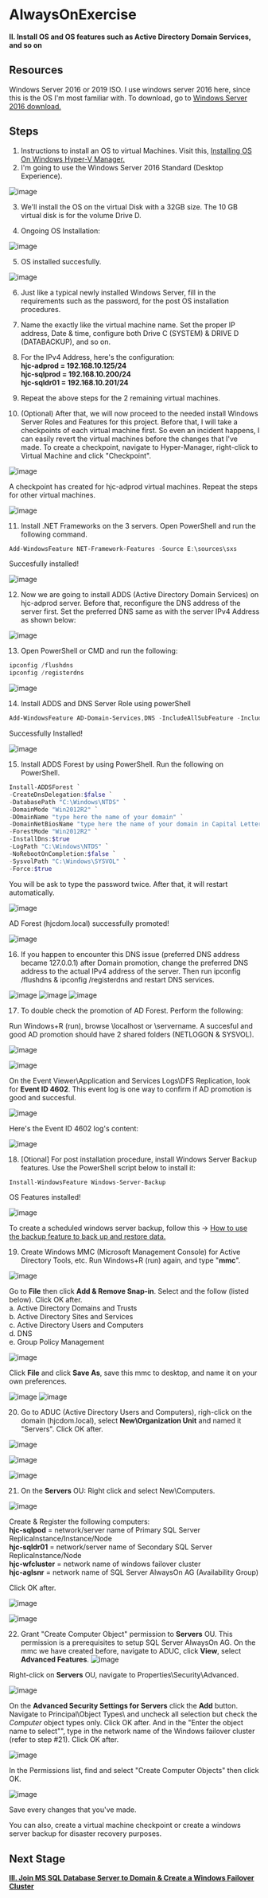 # AlwaysOnExercise

**II. Install OS and OS features such as Active Directory Domain Services, and so on**
<br/>

**Resources**
------------------------------------------------------------------------------------------------------------------------------------
Windows Server 2016 or 2019 ISO. I use windows server 2016 here, since this is the OS I'm most familiar with. To download, go to [Windows Server 2016 download.](https://www.microsoft.com/en-us/evalcenter/download-windows-server-2016) <br/>

**Steps**
------------------------------------------------------------------------------------------------------------------------------------
1. Instructions to install an OS to virtual Machines. Visit this, [Installing OS On Windows Hyper-V Manager.](https://www.c-sharpcorner.com/UploadFile/746cd9/installing-os-on-windows-hyper-v-manager/) <br/>
2. I'm going to use the Windows Server 2016 Standard (Desktop Experience).

![image](https://user-images.githubusercontent.com/95063830/170939074-549ff061-3589-4ca8-8151-8a689129811f.png)

3. We'll install the OS on the virtual Disk with a 32GB size. The 10 GB virtual disk is for the volume Drive D.

4. Ongoing OS Installation:

![image](https://user-images.githubusercontent.com/95063830/170940628-2c7042dc-f61c-475a-9823-cbf9dabc2bdb.png)

5. OS installed succesfully.

![image](https://user-images.githubusercontent.com/95063830/170941210-91081907-2ffe-4ef4-9fef-b9d9ee0a6752.png)

6. Just like a typical newly installed Windows Server, fill in the requirements such as the password, for the post OS installation procedures.  <br/>
7. Name the exactly like the virtual machine name. Set the proper IP address, Date & time, configure both Drive C (SYSTEM) & DRIVE D (DATABACKUP), and so on.  <br/>
8. For the IPv4 Address, here's the configuration:  <br/>
**hjc-adprod  = 192.168.10.125/24**  <br/>
**hjc-sqlprod = 192.168.10.200/24**  <br/>
**hjc-sqldr01 = 192.168.10.201/24**  <br/>

9. Repeat the above steps for the 2 remaining virtual machines. <br/>
10. (Optional) After that, we will now proceed to the needed install Windows Server Roles and Features for this project. Before that, I will take a checkpoints of each virtual machine first. So even an incident happens, I can easily revert the virtual machines before the changes that I've made. To create a checkpoint, navigate to Hyper-Manager, right-click to Virtual Machine and click "Checkpoint". 

![image](https://user-images.githubusercontent.com/95063830/171326297-1aa494a6-2735-4677-9a91-f054c4f9262c.png)

A checkpoint has created for hjc-adprod virtual machines. Repeat the steps for other virtual machines.

![image](https://user-images.githubusercontent.com/95063830/171326462-17cb363e-7dab-40f9-8340-d54f84b28fed.png)

11. Install .NET Frameworks on the 3 servers. Open PowerShell and run the following command.

```PowerShell
Add-WindowsFeature NET-Framework-Features -Source E:\sources\sxs
```

Succesfully installed!

![image](https://user-images.githubusercontent.com/95063830/171327635-76bfcc94-89b3-4f65-b43d-3db87b5a0914.png)

12. Now we are going to install ADDS (Active Directory Domain Services) on hjc-adprod server. Before that, reconfigure the DNS address of the server first. Set the preferred DNS same as with the server IPv4 Address as shown below:

![image](https://user-images.githubusercontent.com/95063830/171328607-3cfec5da-e1d2-4057-ad41-50732fc1447d.png)

13. Open PowerShell or CMD and run the following:

```PowerShell
ipconfig /flushdns
ipconfig /registerdns
```

![image](https://user-images.githubusercontent.com/95063830/171328779-d0234ebc-83bf-469c-b1e8-5dec48c2d0c4.png)

14. Install ADDS and DNS Server Role using powerShell

```PowerShell
Add-WindowsFeature AD-Domain-Services,DNS -IncludeAllSubFeature -IncludeManagementTools
```

Successfully Installed!

![image](https://user-images.githubusercontent.com/95063830/171332854-20bd8022-01ab-4144-bfcc-06c7a9b33e00.png)

15. Install ADDS Forest by using PowerShell. Run the following on PowerShell.

```PowerShell
Install-ADDSForest `
-CreateDnsDelegation:$false `
-DatabasePath "C:\Windows\NTDS" `
-DomainMode "Win2012R2" `
-DOmainName "type here the name of your domain" `
-DomainNetBiosName "type here the name of your domain in Capital Letters" `
-ForestMode "Win2012R2" `
-InstallDns:$true
-LogPath "C:\Windows\NTDS" `
-NoRebootOnCompletion:$false `
-SysvolPath "C:\Windows\SYSVOL" `
-Force:$true
```

You will be ask to type the password twice. After that, it will restart automatically. <br/>

![image](https://user-images.githubusercontent.com/95063830/187054093-80c3b3fa-9239-474e-aa1d-0f2263d9fea8.png)


AD Forest (hjcdom.local) successfully promoted!

![image](https://user-images.githubusercontent.com/95063830/171442420-fcc580be-efbe-4d93-8190-9d8cef2df2d1.png)

16. If you happen to encounter this DNS issue (preferred DNS address became 127.0.0.1) after Domain promotion, change the preferred DNS address to the actual IPv4 address of the server. Then run ipconfig /flushdns & ipconfig /registerdns and restart DNS services.

![image](https://user-images.githubusercontent.com/95063830/187054320-30579760-96aa-4fab-80c7-8481c7506524.png)
![image](https://user-images.githubusercontent.com/95063830/187054333-76475b02-bf0f-4cab-8900-302eeea7cf01.png)
![image](https://user-images.githubusercontent.com/95063830/187054379-ec19c199-6060-4c41-8df9-6183c9867095.png)


17. To double check the promotion of AD Forest. Perform the following:

Run Windows+R (run), browse \\localhost or \\servername. A succesful and good AD promotion should have 2 shared folders (NETLOGON & SYSVOL).

![image](https://user-images.githubusercontent.com/95063830/187054469-64a73bda-1ec6-446a-86fb-69ef414dbb60.png)

![image](https://user-images.githubusercontent.com/95063830/187054476-c08a7468-91fe-466e-8dd0-f4852b4491d0.png)


On the Event Viewer\Application and Services Logs\DFS Replication, look for **Event ID 4602**. This event log is one way to confirm if AD promotion is good and succesful.

![image](https://user-images.githubusercontent.com/95063830/187054560-4ad58ef5-6a59-471d-bb0c-6705d04dbbd3.png)

Here's the Event ID 4602 log's content:

![image](https://user-images.githubusercontent.com/95063830/187054597-29e80550-42ed-4430-95ea-8abda1850832.png)


18. [Otional] For post installation procedure, install Windows Server Backup features. Use the PowerShell script below to install it:

```PowerShell
Install-WindowsFeature Windows-Server-Backup
```

OS Features installed!

![image](https://user-images.githubusercontent.com/95063830/171443979-a277cccc-bd79-4d47-8b97-d63983a5fe9e.png)


To create a scheduled windows server backup, follow this -> [How to use the backup feature to back up and restore data.](https://docs.microsoft.com/en-us/troubleshoot/windows-server/backup-and-storage/use-backup-feature-back-up-restore-data)

19. Create Windows MMC (Microsoft Management Console) for Active Directory Tools, etc. Run Windows+R (run) again, and type "**mmc**". 

![image](https://user-images.githubusercontent.com/95063830/187054724-79897a18-1d88-4758-8cd1-0468d1a2c0ee.png)

Go to **File** then click **Add & Remove Snap-in**. Select and the follow (listed below). Click OK after. <br/>
a. Active Directory Domains and Trusts <br/>
b. Active Directory Sites and Services <br/>
c. Active Directory Users and Computers <br/>
d. DNS <br/>
e. Group Policy Management <br/>

![image](https://user-images.githubusercontent.com/95063830/187054845-3e86fe50-bc48-4a00-a060-14af8357bf71.png)

Click **File** and click **Save As**, save this mmc to desktop, and name it on your own preferences.

![image](https://user-images.githubusercontent.com/95063830/187054892-9f84a156-b3eb-4f81-88de-2d4994bb561d.png)
![image](https://user-images.githubusercontent.com/95063830/187054904-57104bad-9359-4fc1-a04a-f1e6ee196fd3.png)

20. Go to ADUC (Active Directory Users and Computers), righ-click on the domain (hjcdom.local), select **New\Organization Unit** and named it "Servers". Click OK after.

![image](https://user-images.githubusercontent.com/95063830/187054936-7b3a87eb-a810-4929-94b5-13acee6944e4.png)

![image](https://user-images.githubusercontent.com/95063830/187054949-bd5d9a17-957e-477d-83d3-f82025132c3a.png)

![image](https://user-images.githubusercontent.com/95063830/187054962-d03236a5-140c-4347-b45d-089c170113ae.png)


21. On the **Servers** OU: Right click and select New\Computers.

![image](https://user-images.githubusercontent.com/95063830/187054986-9bacdddd-b5c3-4248-9465-6ab5295a92f1.png)

Create & Register the following computers: <br/>
**hjc-sqlpod** = network/server name of Primary SQL Server ReplicaInstance/Instance/Node <br/>
**hjc-sqldr01** = network/server name of Secondary SQL Server ReplicaInstance/Node       <br/>
**hjc-wfcluster** = network name of windows failover cluster   <br/>
**hjc-aglsnr** =  network name of SQL Server AlwaysOn AG (Availability Group)  <br/>

Click OK after.

![image](https://user-images.githubusercontent.com/95063830/187055032-150fc415-5b9d-4002-90e5-2d10579e4878.png)

![image](https://user-images.githubusercontent.com/95063830/187055142-03cd080f-07ac-4613-81c8-38d2fbaedbe7.png)

22. Grant "Create Computer Object" permission to **Servers** OU. This permission is a prerequisites to setup SQL Server AlwaysOn AG. On the mmc we have created before, navigate to ADUC, click **View**, select **Advanced Features**. 
![image](https://user-images.githubusercontent.com/95063830/187055317-f10824da-6c98-4c3f-9b7a-6fe095be037b.png)

Right-click on **Servers** OU, navigate to Properties\Security\Advanced. 

![image](https://user-images.githubusercontent.com/95063830/187055349-10b70ba9-3a87-40c9-81e3-6aab57368c05.png)

On the **Advanced Security Settings for Servers** click the **Add** button. Navigate to Principal\Object Types\ and uncheck all selection but check the *Computer* object types only. Click OK after. And in the "Enter the object name to select"", type in the network name of the Windows failover cluster (refer to step #21).
Click OK after.

![image](https://user-images.githubusercontent.com/95063830/187055518-edf71656-2be2-4afe-9f52-c0fc440f94c6.png)

In the Permissions list, find and select "Create Computer Objects" then click OK.

![image](https://user-images.githubusercontent.com/95063830/187055560-c15cc45a-06a1-4339-b515-5bea6fae5fcc.png)

Save every changes that you've made.

You can also, create a virtual machine checkpoint or create a windows server backup for disaster recovery purposes.


**Next Stage**
------------------------------------------------------------------------------------------------------------------------------------

[**III. Join MS SQL Database Server to Domain & Create a Windows Failover Cluster**](https://github.com/fortehub/AlwaysOnPractice/blob/317c69b5cb15e205538b469f847784d8688564db/III.%20Join%20MS%20SQL%20Database%20Server%20to%20Domain%20&%20Create%20a%20Windows%20Failover%20Cluster.md)


